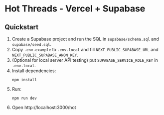# Hot Threads - Vercel + Supabase

## Quickstart

1. Create a Supabase project and run the SQL in `supabase/schema.sql` and `supabase/seed.sql`.
2. Copy `.env.example` to `.env.local` and fill `NEXT_PUBLIC_SUPABASE_URL` and `NEXT_PUBLIC_SUPABASE_ANON_KEY`.
3. (Optional for local server API testing) put `SUPABASE_SERVICE_ROLE_KEY` in `.env.local`.
4. Install dependencies:
   ```
   npm install
   ```
5. Run:
   ```
   npm run dev
   ```
6. Open http://localhost:3000/hot
